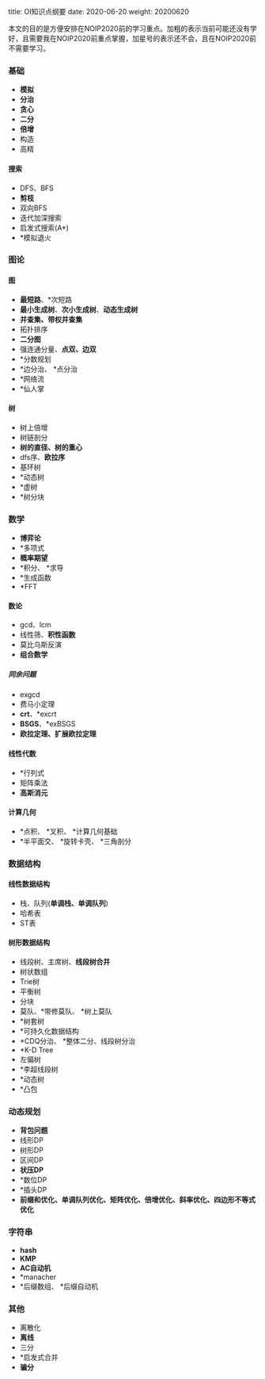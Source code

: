 title: OI知识点纲要
date: 2020-06-20
weight: 20200620
<!--more-->
本文的目的是方便安排在NOIP2020前的学习重点。加粗的表示当前可能还没有学好，且需要我在NOIP2020前重点掌握，加星号的表示还不会，且在NOIP2020前不需要学习。
### 基础
- **模拟**
- **分治**
- **贪心**
- **二分**
- **倍增**
- 构造
- 高精
#### 搜索
- DFS、BFS
- **剪枝**
- 双向BFS
- 迭代加深搜索
- 启发式搜索(A*)
- *模拟退火

### 图论
#### 图
- **最短路**、*次短路
- **最小生成树**、**次小生成树**、**动态生成树**
- **并查集、带权并查集**
- 拓扑排序
- **二分图**
- 强连通分量、**点双、边双**
- *分数规划
- *边分治、 *点分治
- *网络流
- *仙人掌
#### 树
- 树上倍增
- 树链剖分
- **树的直径、树的重心**
- dfs序、**欧拉序**
- 基环树
- *动态树
- *虚树
- *树分块

### 数学
- **博弈论**
- *多项式
- **概率期望**
- *积分、 *求导
- *生成函数
- *FFT
#### 数论
- gcd、lcm
- 线性筛、**积性函数**
- 莫比乌斯反演
- **组合数学**
##### 同余问题
- exgcd
- 费马小定理
- **crt**、*excrt
- **BSGS**、*exBSGS
- **欧拉定理、扩展欧拉定理**
#### 线性代数
- *行列式
- 矩阵乘法
- **高斯消元**
#### 计算几何
- *点积、 *叉积、 *计算几何基础
- *半平面交、 *旋转卡壳、 *三角剖分

### 数据结构
#### 线性数据结构
- 栈、队列(**单调栈、单调队列**)
- 哈希表
- ST表
#### 树形数据结构
- 线段树、主席树、**线段树合并**
- 树状数组
- Trie树
- 平衡树
- 分块
- 莫队、*带修莫队、 *树上莫队
- *树套树
- *可持久化数据结构
- *CDQ分治、 *整体二分、线段树分治
- *K-D Tree
- 左偏树
- *李超线段树
- *动态树
- *凸包

### 动态规划
- **背包问题**
- 线形DP
- 树形DP
- 区间DP
- **状压DP**
- *数位DP
- *插头DP
- **前缀和优化、单调队列优化、矩阵优化、倍增优化、斜率优化、四边形不等式优化**

### 字符串
- **hash**
- **KMP**
- **AC自动机**
- *manacher
- *后缀数组、 *后缀自动机

### 其他
- 离散化
- **离线**
- 三分
- *启发式合并
- **骗分**